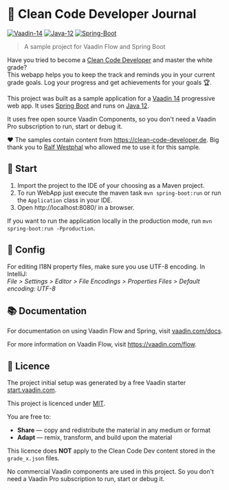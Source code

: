 # 📓 Clean Code Developer Journal 
[![Vaadin-14](https://img.shields.io/badge/Vaadin-14.1.3-blue.svg?style=flat&logo=Vagrant&logoColor=white)](https://vaadin.com/)
[![Java-12](https://img.shields.io/badge/Java-12-red.svg?style=flat&logo=Java&logoColor=white)](https://www.oracle.com/technetwork/java/javase/12-relnote-issues-5211422.html)
[![Spring-Boot](https://img.shields.io/badge/Spring-Boot-green.svg?style=flat&logo=Springt&logoColor=white)](https://vaadin.com/)

> A sample project for Vaadin Flow and Spring Boot

Have you tried to become a [Clean Code Developer](https://clean-code-developer.de/) and master the white grade?  
This webapp helps you to keep the track and reminds you in your current grade goals.
Log your progress and get achievements for your goals 🏆.

This project was built as a sample application for a [Vaadin 14](https://vaadin.com/) progressive web app. 
It uses [Spring Boot](https://spring.io/projects/spring-boot) and runs on [Java 12](https://www.oracle.com/technetwork/java/javase/12-relnote-issues-5211422.html).

It uses free open source Vaadin Components, so you don't need a Vaadin Pro subscription to run, start or debug it. 

❤ The samples contain content from https://clean-code-developer.de. 
  Big thank you to [Ralf Westphal](https://ralfw.de/) who allowed me to use it for this sample. 
  
## 🚀 Start
 1. Import the project to the IDE of your choosing as a Maven project.  
 2. To run WebApp just execute the maven task `mvn spring-boot:run` or run the `Application` class in your IDE.  
 3. Open http://localhost:8080/ in a browser.

If you want to run the application locally in the production mode, run `mvn spring-boot:run -Pproduction`.

## 🔧 Config
For editing I18N property files, make sure you use UTF-8 encoding. In IntelliJ:  
_File > Settings > Editor > File Encodings > Properties Files > Default encoding: UTF-8_ 

## 📚 Documentation

For documentation on using Vaadin Flow and Spring, visit [vaadin.com/docs](https://vaadin.com/docs/flow/spring/tutorial-spring-basic.html).

For more information on Vaadin Flow, visit https://vaadin.com/flow.

## 📜 Licence
The project initial setup was generated by a free Vaadin starter [start.vaadin.com](https://vaadin.com/start/latest).

This project is licenced under [MIT](https://github.com/TobseF/CleanCodeDeveloperJournal/blob/dev/LICENSE.txt).  
  
You are free to:
 * **Share** — copy and redistribute the material in any medium or format
 * **Adapt** — remix, transform, and build upon the material

This licence does **NOT** apply to the Clean Code Dev content stored in the `grade_x.json` files.
 
No commercial Vaadin components are used in this project. So you don't need a Vaadin Pro subscription to run, start or debug it.
